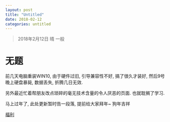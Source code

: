 ```yaml
---
layout: post
title: "Untitled"
date: 2018-02-12
categories: untitled
---
```

> 2018年2月12日 晴 一般

# 无题

前几天电脑重装WIN10, 由于硬件过旧, 引导兼容性不好, 搞了很久才装好, 然后9号晚上硬盘暴毙, 数据丢失, 折腾几日无效.

另外最近忙着帮朋友改点琐碎的毫无技术含量的令人厌恶的页面. 也就耽搁了学习.

马上过年了, 此处更新暂时告一段落, 提前给大家拜年~ 狗年吉祥

[福利](http://www.whidy.net/demos/memory/)